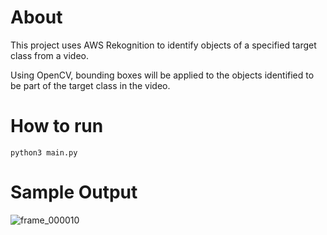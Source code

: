 # About
This project uses AWS Rekognition to identify objects of a specified target class from a video.

Using OpenCV, bounding boxes will be applied to the objects identified to be part of the target 
class in the video.

# How to run
```
python3 main.py
```

# Sample Output
![frame_000010](https://github.com/user-attachments/assets/a77f8cb6-d871-4bd1-85f3-041e87ac91f2)
